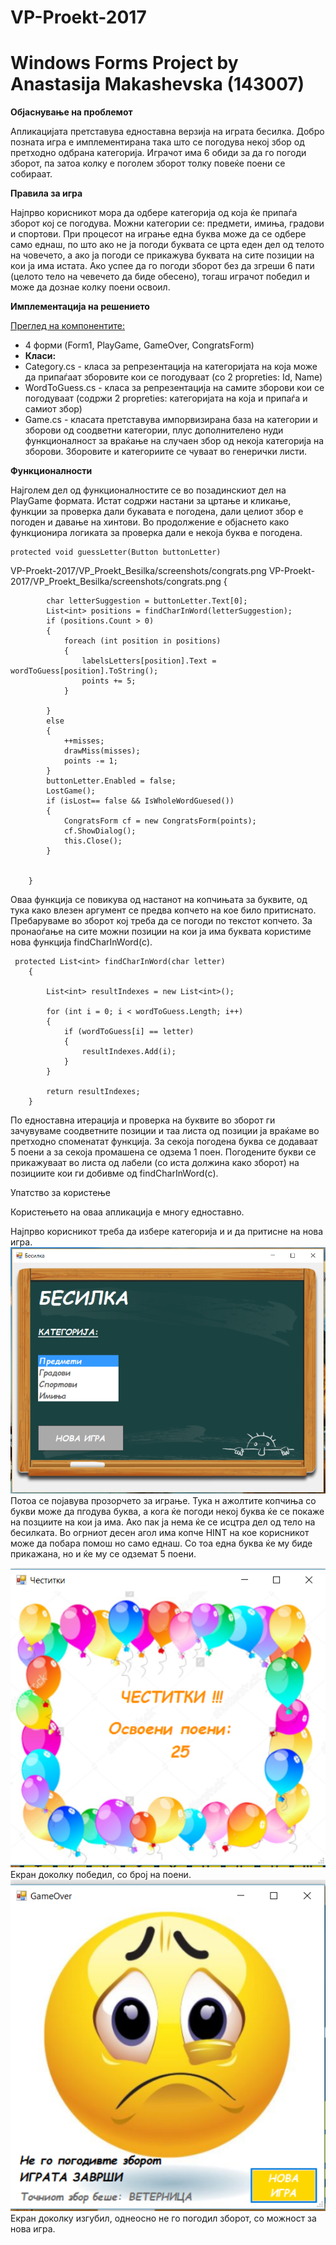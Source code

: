 # VP-Proekt-2017
Windows Forms Project by Anastasija Makashevska (143007)
================

<b>Објаснување на проблемот</b>

Апликацијата претставува едноставна верзија на играта бесилка. Добро позната игра е имплементирана така што се погодува некој збор од претходно одбрана категорија. Играчот има 6 обиди за да го погоди зборот, па затоа колку е поголем зборот толку повеќе поени се собираат.

<b>Правила за игра</b>

Најпрво корисникот мора да одбере категорија од која ќе припаѓа зборот кој се погодува. Можни категории се: предмети, имиња, градови и спортови. При процесот на играње една буква може да се одбере само еднаш, по што ако не ја погоди буквата се црта еден дел од телото на човечето, а ако ја погоди се прикажува буквата на сите позиции на кои ја има истата. Ако успее да го погоди зборот без да згреши 6 пати (целото тело на чевечето да биде обесено), тогаш играчот победил и може да дознае колку поени освоил.


<b>Имплементација на решението</b>

<u>Преглед на компонентите:</u>
<ul>
<li>4 форми (Form1, PlayGame, GameOver, CongratsForm)</li>
<li><b>Класи:</b></li>
		<li> Category.cs - класа за репрезентација на категоријата на која може да припаѓаат зборовите кои се погодуваат (со 2 propreties: Id, Name)</li>
		<li>WordToGuess.cs - класа за репрезентација на самите зборови кои се погодуваат (содржи 2 propreties: категоријата на која и припаѓа и самиот збор)</li>
		<li> Game.cs - класата претставува импорвизирана база на категории и зборови од соодветни категории, плус дополнителено нуди функционалност за враќање на случаен збор од некојa категорија на зборови. Зборовите и категориите се чуваат во генерички листи.</li>
</ul>

<b>Функционалности</b>

Најголем дел од функционалностите се во позадинскиот дел на PlayGame формата. Истат содржи настани за цртање и кликање, функции за проверка дали букавата е погодена, дали целиот збор е погоден и давање на хинтови.
Во продолжение е објаснето како функционира логиката за проверка дали е некоја буква е погодена.

	protected void guessLetter(Button buttonLetter)
VP-Proekt-2017/VP_Proekt_Besilka/screenshots/congrats.png VP-Proekt-2017/VP_Proekt_Besilka/screenshots/congrats.png         {
           
            char letterSuggestion = buttonLetter.Text[0];
            List<int> positions = findCharInWord(letterSuggestion);
            if (positions.Count > 0)
            {
                foreach (int position in positions)
                {
                    labelsLetters[position].Text = wordToGuess[position].ToString();
                    points += 5;
                }

            }
            else
            {
                ++misses;
                drawMiss(misses);
                points -= 1;
            }
            buttonLetter.Enabled = false;
            LostGame();
            if (isLost== false && IsWholeWordGuesed())
            {
                CongratsForm cf = new CongratsForm(points);
                cf.ShowDialog();
                this.Close();
            }
            

        }
Оваа функција се повикува од настанот на копчињата за буквите, од тука како влезен аргумент се предва копчето на кое било притиснато. Пребаруваме во зборот кој треба да се погоди по текстот копчето. За пронаоѓање на сите можни позиции на кои ја има буквата користиме нова функција findCharInWord(с).

	 protected List<int> findCharInWord(char letter)
        {

            List<int> resultIndexes = new List<int>();

            for (int i = 0; i < wordToGuess.Length; i++)
            {
                if (wordToGuess[i] == letter)
                {
                    resultIndexes.Add(i);
                }
            }

            return resultIndexes;
        }
По едноставна итерација и проверка на буквите во зборот ги зачувуваме соодветните позиции и таа листа од позиции ја враќаме во претходно споменатат функција. За секоја погодена буква се додаваат 5 поени а за секоја промашена се одзема 1 поен. Погодените букви се прикажуваат во листа од лабели (со иста должина како зборот) на позициите кои ги добивме од findCharInWord(с). 


Упатство за користење

Користењето на оваа апликација е многу едноставно.

Најпрво корисникот треба да избере категорија и и да притисне на нова игра.
<img src="VP_Proekt_Besilka/screenshots/poceten_ekran.png "/>
Потоа се појавува прозорчето за играње. Тука н ажолтите копчиња со букви може да пгодува буква, а кога ќе погоди некој буква ќе се покаже на позциите на кои ја има. Ако пак ја нема ќе се исцтра дел од тело на бесилката. Во огрниот десен агол има копче HINT на кое корисникот може да побара помош но само еднаш. Со тоа една буква ќе му биде прикажана, но и ќе му се одземат 5 поени.

<img src="VP_Proekt_Besilka/screenshots/congrats.png"/>
Екран доколку победил, со број на поени.

<img src="VP_Proekt_Besilka/screenshots/game_over.png "/>
Екран доколку изгубил, однеосно не го погодил зборот, со можност за нова игра.

